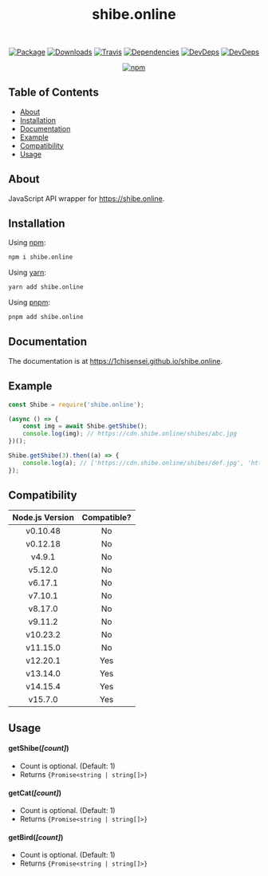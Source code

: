 <div align="center">
        <br />
        <h1>shibe.online</h1>
        <br />
        <p>
                <a href="https://npmjs.com/package/shibe.online"><img src="https://img.shields.io/npm/v/shibe.online.svg" alt="Package" /></a>
                <a href="https://npmjs.com/package/shibe.online"><img src="https://img.shields.io/npm/dm/shibe.online.svg" alt="Downloads" /></a>
                <a href="https://travis-ci.com/1chiSensei/shibe.online"><img src="https://travis-ci.com/1chiSensei/shibe.online.svg?branch=main&status=passed" alt="Travis" /></a>
                <a href="https://david-dm.org"><img src="https://david-dm.org/1chiSensei/shibe.online.svg" alt="Dependencies" /></a>
                <a href="https://david-dm.org"><img src="https://david-dm.org/1chiSensei/shibe.online/dev-status.svg" alt="DevDeps" /></a>
                <a href="https://github.com/prettier/prettier"><img src="https://img.shields.io/badge/code_style-prettier-ff69b4.svg" alt="DevDeps" /></a>
        </p>
        <p>
                <a href="https://nodei.co/npm/shibe.online/"><img src="https://nodei.co/npm/shibe.online.png?downloads=true&downloadRank=true&stars=true" alt="npm" /></a>
        </p>
</div>

## Table of Contents

- [About](#about)
- [Installation](#installation)
- [Documentation](#documentation)
- [Example](#example)
- [Compatibility](#compatibility)
- [Usage](#usage)

## About

JavaScript API wrapper for https://shibe.online.

## Installation

Using [npm](https://npmjs.com):

```sh
npm i shibe.online
```

Using [yarn](https://yarnpkg.com):

```sh
yarn add shibe.online
```

Using [pnpm](https://pnpm.js.org):

```sh
pnpm add shibe.online
```

## Documentation

The documentation is at https://1chisensei.github.io/shibe.online.

## Example

```js
const Shibe = require('shibe.online');

(async () => {
	const img = await Shibe.getShibe();
	console.log(img); // https://cdn.shibe.online/shibes/abc.jpg
})();

Shibe.getShibe(3).then((a) => {
	console.log(a); // ['https://cdn.shibe.online/shibes/def.jpg', 'https://cdn.shibe.online/shibes/ghi.jpg', 'https://cdn.shibe.online/shibes/jkl.jpg']
});
```

## Compatibility

| Node.js Version | Compatible? |
| :-------------: | :---------: |
|    v0.10.48     |     No      |
|    v0.12.18     |     No      |
|     v4.9.1      |     No      |
|     v5.12.0     |     No      |
|     v6.17.1     |     No      |
|     v7.10.1     |     No      |
|     v8.17.0     |     No      |
|     v9.11.2     |     No      |
|    v10.23.2     |     No      |
|    v11.15.0     |     No      |
|    v12.20.1     |     Yes     |
|    v13.14.0     |     Yes     |
|    v14.15.4     |     Yes     |
|     v15.7.0     |     Yes     |

## Usage

#### getShibe(_[count]_)

- Count is optional. (Default: 1)
- Returns `{Promise<string | string[]>}`

#### getCat(_[count]_)

- Count is optional. (Default: 1)
- Returns `{Promise<string | string[]>}`

#### getBird(_[count]_)

- Count is optional. (Default: 1)
- Returns `{Promise<string | string[]>}`
